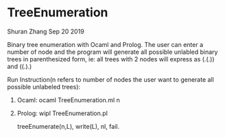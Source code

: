 # TreeEnumeration
Shuran Zhang
Sep 20 2019

Binary tree enumeration with Ocaml and Prolog. The user can enter a number of node and the program will generate all possible
unlabled binary trees in parenthesized form, ie: all trees with 2 nodes will express as  (.(.)) and ((.).)

Run Instruction(n refers to number of nodes the user want to generate all possible unlabeled trees): 
1. Ocaml: 
   ocaml TreeEnumeration.ml n
2. Prolog: 
   wipl TreeEnumeration.pl
   
   treeEnumerate(n,L), write(L), nl, fail.
